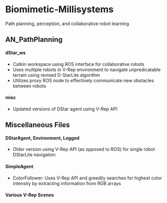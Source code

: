 # Biomimetic-Millisystems
Path planning, perception, and collaborative robot learning

## AN_PathPlanning
#### dStar_ws
  - Catkin workspace using ROS interface for collaborative robots
  - Uses multiple robots in V-Rep environment to navigate unpredicatable terrain using revised D-StarLite algorithm
  - Utilizes proxy ROS node to effectively communicate new obstacles between robots
#### misc
  - Updated versions of DStar agent using V-Rep API
  
## Miscellaneous Files
#### DStarAgent, Environment, Legged
  - Older version using V-Rep API (as opposed to ROS) for single robot DStarLite navigation
#### SimpleAgent
  - ColorFollower: Uses V-Rep API and greedily searches for highest color intensity by extracting information from RGB arrays
#### Various V-Rep Scenes
